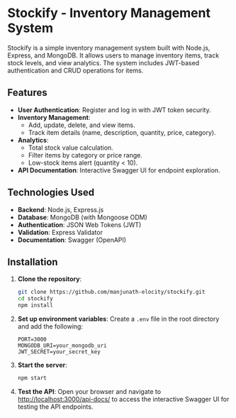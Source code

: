 # Stockify - Inventory Management System

Stockify is a simple inventory management system built with Node.js, Express, and MongoDB. It allows users to manage inventory items, track stock levels, and view analytics. The system includes JWT-based authentication and CRUD operations for items.

## Features

- **User Authentication**: Register and log in with JWT token security.
- **Inventory Management**:
  - Add, update, delete, and view items.
  - Track item details (name, description, quantity, price, category).
- **Analytics**:
  - Total stock value calculation.
  - Filter items by category or price range.
  - Low-stock items alert (quantity < 10).
- **API Documentation**: Interactive Swagger UI for endpoint exploration.

## Technologies Used

- **Backend**: Node.js, Express.js
- **Database**: MongoDB (with Mongoose ODM)
- **Authentication**: JSON Web Tokens (JWT)
- **Validation**: Express Validator
- **Documentation**: Swagger (OpenAPI)

## Installation

1. **Clone the repository**:
   ```bash
   git clone https://github.com/manjunath-elocity/stockify.git
   cd stockify
   npm install
    ```
2. **Set up environment variables**:
    Create a `.env` file in the root directory and add the following:
    ```env
    PORT=3000
    MONGODB_URI=your_mongodb_uri
    JWT_SECRET=your_secret_key
    ```
3. **Start the server**:
    ```bash
    npm start
    ```
4. **Test the API**:
    Open your browser and navigate to [http://localhost:3000/api-docs/](http://localhost:3000/api-docs/) to access the interactive Swagger UI for testing the API endpoints.